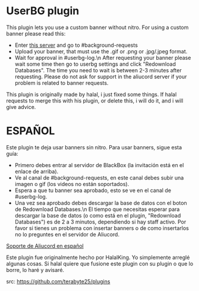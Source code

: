 # UserBG plugin
This plugin lets you use a custom banner without nitro.
For using a custom banner please read this:
- Enter [this server](https://discord.gg/TeRQEPb) and go to #background-requests
- Upload your banner, that must use the .gif or .png or .jpg/.jpeg format.
- Wait for approval in #userbg-log.\n
After requesting your banner please wait some time then go to userbg settings and click "Redownload Databases".
The time you need to wait is between 2-3 minutes after requesting.
Please do not ask for support in the aliucord server if your problem is related to banner requests.

This plugin is originally made by halal, i just fixed some things. If halal requests to merge this with his plugin, or delete this, i will do it, and i will give advice.

# ESPAÑOL
Este plugin te deja usar banners sin nitro.
Para usar banners, sigue esta guía:
- Primero debes entrar al servidor de BlackBox (la invitación está en el enlace de arriba).
- Ve al canal de #background-requests, en este canal debes subir una imagen o gif (los videos no están soportados).
- Espera a que tu banner sea aprobado, esto se ve en el canal de #userbg-log.
- Una vez sea aprobado debes descargar la base de datos con el boton de Redownload Databases.\n
El tiempo que necesitas esperar para descargar la base de datos (o como está en el plugin, "Redownload Databases") es de 2 a 3 minutos, dependiendo si hay staff activo.
Por favor si tienes un problema con insertar banners o de como insertarlos no lo preguntes en el servidor de Aliucord.

[Soporte de Aliucord en español](https://discord.gg/NfkPvxvmuz)

Este plugin fue originalmente hecho por HalalKing. Yo simplemente arreglé algunas cosas. Si halal quiere que fusione este plugin con su plugin o que lo borre, lo haré y avisaré.

src: https://github.com/terabyte25/plugins
